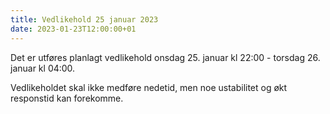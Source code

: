 ```yaml
---
title: Vedlikehold 25 januar 2023
date: 2023-01-23T12:00:00+01
---
```


Det er utføres planlagt vedlikehold onsdag 25. januar kl 22:00 - torsdag 26. januar kl 04:00. 

Vedlikeholdet skal ikke medføre nedetid, men noe ustabilitet og økt responstid kan forekomme. 
